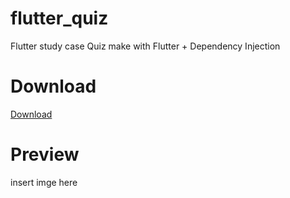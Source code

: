 # flutter_quiz
Flutter study case
Quiz make with Flutter + Dependency Injection

# Download
[Download](http://playstore.com/download)


# Preview
insert imge here